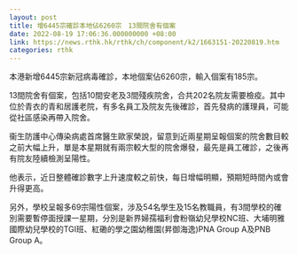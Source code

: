 ```yaml
---
layout: post
title: 增6445宗確診本地佔6260宗　13間院舍有個案
date: 2022-08-19 17:06:36.000000000 +08:00
link: https://news.rthk.hk/rthk/ch/component/k2/1663151-20220819.htm
categories: rthk
---
```


本港新增6445宗新冠病毒確診，本地個案佔6260宗，輸入個案有185宗。

13間院舍有個案，包括10間安老及3間殘疾院舍，合共202名院友需要檢疫。其中位於青衣的青和居護老院，有多名員工及院友先後確診，首先發病的護理員，可能從社區感染再帶入院舍。

衞生防護中心傳染病處首席醫生歐家榮說，留意到近兩星期呈報個案的院舍數目較之前大幅上升，單是本星期就有兩宗較大型的院舍爆發，最先是員工確診，之後再有院友陸續檢測呈陽性。

他表示，近日整體確診數字上升速度較之前快，每日增幅明顯，預期短時間內或會升得更高。

另外，學校呈報多69宗陽性個案，涉及54名學生及15名教職員，有3間學校的確別需要暫停面授課一星期，分別是新界婦孺福利會粉嶺幼兒學校NC班、大埔明雅國際幼兒學校的TGI班、紅磡的學之園幼稚園(昇御海逸)PNA Group A及PNB Group A。

